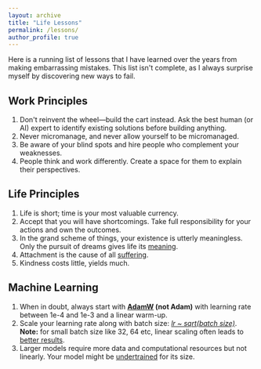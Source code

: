 ```yaml
---
layout: archive
title: "Life Lessons"
permalink: /lessons/
author_profile: true
---
```


Here is a running list of lessons that I have learned over the years from making embarrassing mistakes. This list isn't complete, as I always surprise myself by discovering new ways to fail.

## Work Principles

1. Don't reinvent the wheel—build the cart instead. Ask the best human (or AI) expert to identify existing solutions before building anything.
2. Never micromanage, and never allow yourself to be micromanaged.
3. Be aware of your blind spots and hire people who complement your weaknesses.
4. People think and work differently. Create a space for them to explain their perspectives.

## Life Principles

1. Life is short; time is your most valuable currency.
2. Accept that you will have shortcomings. Take full responsibility for your actions and own the outcomes.
3. In the grand scheme of things, your existence is utterly meaningless. Only the pursuit of dreams gives life its [meaning](https://en.wikipedia.org/wiki/Existentialism). 
4. Attachment is the cause of all [suffering](https://en.wikipedia.org/wiki/Four_Noble_Truths).
5. Kindness costs little, yields much.

## Machine Learning
1. When in doubt, always start with **[AdamW](https://docs.pytorch.org/docs/stable/generated/torch.optim.AdamW.html) (not Adam)** with learning rate between 1e-4 and 1e-3 and a linear warm-up. 
2. Scale your learning rate along with batch size: [_lr ~ sqrt(batch size)_](https://arxiv.org/pdf/1705.08741). **Note:** for small batch size like 32, 64 etc, linear scaling often leads to [better results](https://arxiv.org/pdf/1404.5997).
3. Larger models require more data and computational resources but not linearly. Your model might be [undertrained](https://arxiv.org/pdf/2001.08361) for its size.
